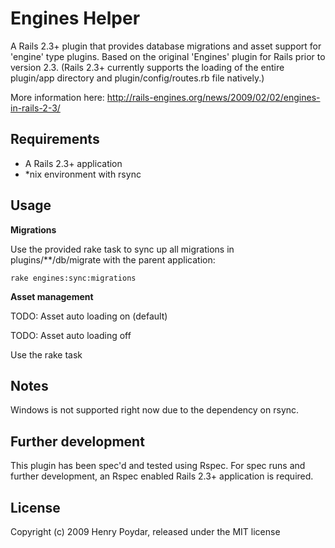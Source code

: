 # Engines Helper

A Rails 2.3+ plugin that provides database migrations and asset support for 'engine' type plugins. Based on the original 'Engines' plugin for Rails prior to version 2.3. (Rails 2.3+ currently supports the loading of the entire plugin/app directory and plugin/config/routes.rb file natively.)

More information here: http://rails-engines.org/news/2009/02/02/engines-in-rails-2-3/

## Requirements

* A Rails 2.3+ application
* *nix environment with rsync

## Usage

**Migrations**

Use the provided rake task to sync up all migrations in plugins/**/db/migrate with the parent application:

    rake engines:sync:migrations

**Asset management**

TODO: Asset auto loading on (default)


TODO: Asset auto loading off 

Use the rake task

## Notes

Windows is not supported right now due to the dependency on rsync.

## Further development

This plugin has been spec'd and tested using Rspec.  For spec runs and further development, an Rspec enabled Rails 2.3+ application is required.

## License

Copyright (c) 2009 Henry Poydar, released under the MIT license
